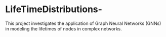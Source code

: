 # LifeTimeDistributions-
This project investigates the application of  Graph Neural Networks (GNNs) in modeling the lifetimes of  nodes in complex networks. 
